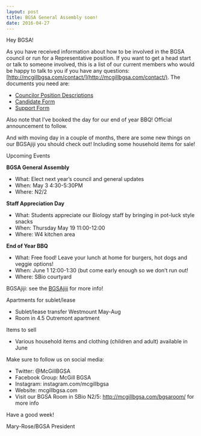 ```yaml
---
layout: post
title: BGSA General Assembly soon!
date: 2016-04-27
---
```

Hey BGSA!
 
As you have received information about how to be involved in the BGSA council or run for a Representative position. If you want to get a head start or talk to someone involved, this is a list of our current members who would be happy to talk to you if you have any questions: [http://mcgillbgsa.com/contact/](http://mcgillbgsa.com/contact/). The documents you need are:

- [Councilor Position Descriptions](http://mcgillbgsa.com//assets/documents/BGSA-Representatives-List-2016.docx)
- [Candidate Form](http://mcgillbgsa.com//assets/documents/CandidateForm.xls)
- [Support Form](http://mcgillbgsa.com//assets/documents/SupportForm.xls)
 
Also note that I’ve booked the day for our end of year BBQ! Official announcement to follow.
 
And with moving day in a couple of months, there are some new things on our BGSAjiji you should check out! Including some household items for sale!
 
Upcoming Events
 
**BGSA General Assembly**

- What: Elect next year’s council and general updates
- When: May 3 4:30-5:30PM
- Where: N2/2
 
**Staff Appreciation Day**

- What: Students appreciate our Biology staff by bringing in pot-luck style snacks
- When: Thursday May 19 11:00-12:00
- Where: W4 kitchen area
 
**End of Year BBQ**

- What: Free food! Leave your lunch at home for burgers, hot dogs and veggie options!
- When: June 1 12:00-1:30 (but come early enough so we don’t run out!
- Where: SBio courtyard
 
BGSAjiji: see the [BGSAjiji](https://docs.google.com/spreadsheets/d/1s9BcBibvzUni4RXZ90X5_LQtxD_19S6mxys_-VmQ1CM/edit?pli=1#gid=0) for more info!

Apartments for sublet/lease

- Sublet/lease transfer Westmount May-Aug
- Room in 4.5 Outremont apartment

Items to sell

- Various household items and clothing (children and adult) available in June

Make sure to follow us on social media:

- Twitter: @McGillBGSA
- Facebook Group: McGill BGSA
- Instagram: instagram.com/mcgillbgsa 
- Website: mcgillbgsa.com
- Visit our BGSA Room in SBio N2/5: http://mcgillbgsa.com/bgsaroom/ for more info
 
Have a good week!

Mary-Rose/BGSA President
